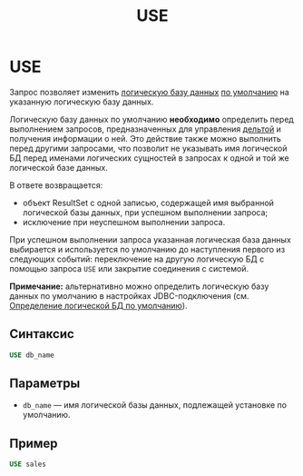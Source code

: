 ﻿---
layout: default
title: USE
nav_order: 31
parent: Запросы SQL+
grand_parent: Справочная информация
has_children: false
has_toc: false
---

# USE

Запрос позволяет изменить [логическую базу данных](../../../Обзор_понятий_компонентов_и_связей/Основные_понятия/Логическая_база_данных/Логическая_база_данных.md) 
[по умолчанию](../../../Работа_с_системой/Другие_функции/Определение_логической_БД_по_умолчанию/Определение_логической_БД_по_умолчанию.md) 
на указанную логическую базу данных.

Логическую базу данных по умолчанию **необходимо** определить перед выполнением запросов, 
предназначенных для управления [дельтой](../../../Обзор_понятий_компонентов_и_связей/Основные_понятия/Дельта/Дельта.md) 
и получения информации о ней. Это действие также можно выполнить перед другими запросами, 
что позволит не указывать имя логической БД перед именами логических сущностей в запросах 
к одной и той же логической базе данных.

В ответе возвращается:
*   объект ResultSet c одной записью, содержащей имя выбранной логической базы данных, 
    при успешном выполнении запроса;
*   исключение при неуспешном выполнении запроса.

При успешном выполнении запроса указанная логическая база данных выбирается и используется 
по умолчанию до наступления первого из следующих событий: переключение на другую логическую БД 
с помощью запроса `USE` или закрытие соединения с системой.

**Примечание:** альтернативно можно определить логическую базу данных по умолчанию в настройках 
JDBC-подключения (см. [Определение логической БД по умолчанию](../../../Работа_с_системой/Другие_функции/Определение_логической_БД_по_умолчанию/Определение_логической_БД_по_умолчанию.md)).

## Синтаксис

```sql
USE db_name
```

## Параметры

*   `db_name` — имя логической базы данных, подлежащей установке по умолчанию.

## Пример

```sql
USE sales
```